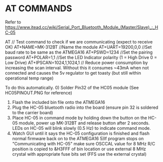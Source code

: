 # AT COMMANDS 

Refer to https://www.itead.cc/wiki/Serial_Port_Bluetooth_Module_(Master/Slave)_:_HC-05

AT // Test command to check if we are communicating (expect to receive OK)
AT+NAME=MK-312BT //Name the module
AT+UART=19200,0,0 //Set baud rate to be same as the ATMEGA16
AT+PSWD=1234 //Set the pairing password
AT+POLAR=1,1 //Set the LED Indicator polarity (1 = High Drive  0 =  Low Drive)
AT+IPSCAN=1024,1,1024,1 // Reduce power consumption by increasing the scan interval. Without this it consumes ~43mA when not connected and causes the 5v regulator to get toasty (but still within operational temp range) 

To do this automatically.
0) Solder Pin32 of the HC05 module  (See HC05PINOUT.PNG for reference)
1) Flash the included bin file onto the ATMEGA16
2) Plug the HC-05 bluetooth radio into the board (ensure pin 32 is soldered to the carrier board) 
3)  Place HC-05 in command mode by holding down the button on the HC-05 module, power up MK-312BT and release button after 2 seconds. LEDs on HC-05 will blink slowly (0.5 Hz) to indicate command mode.
4) Watch GUI until it says the HC-05 configuration is finished and flash normal firmware back on to the ATMEGA16
5)If program stops on "Communicating with HC-05" make sure OSCCAL value for 8 MHz R/C position is copied to &H3FFF of bin location or use external 8 MHz crystal with appropriate fuse bits set (FFS use the external crystal)
